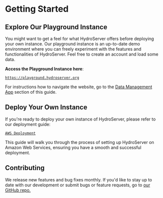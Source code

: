 # Getting Started

## Explore Our Playground Instance

You might want to get a feel for what HydroServer offers before deploying your own instance. Our playground instance is an up-to-date demo environment where you can freely experiment with the features and functionalities of HydroServer. Feel free to create an account and load some data.

**Access the Playground Instance here**:

[`https://playground.hydroserver.org`](https://playground.hydroserver.org)

For instructions how to navigate the website, go to the [Data Management App](/applications/data-management-app.md) section of this guide.

## Deploy Your Own Instance

If you're ready to deploy your own instance of HydroServer, please refer to our deployment guide:

[`AWS Deployment`](../deployment/aws-deployment-terraform.md)

This guide will walk you through the process of setting up HydroServer on Amazon Web Services, ensuring you have a smooth and successful deployment.

## Contributing

We release new features and bug fixes monthly. If you'd like to stay up to date with our development or submit bugs or feature requests, go to [our GitHub repo.](https://github.com/hydroserver2/hydroserver)
